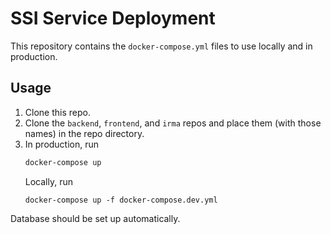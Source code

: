 # SSI Service Deployment

This repository contains the `docker-compose.yml` files to use locally and in
production.

## Usage

1. Clone this repo.
2. Clone the `backend`, `frontend`, and `irma` repos and place them (with those
   names) in the repo directory.
3. In production, run
   ```bash
   docker-compose up
   ```
   Locally, run
   ```
   docker-compose up -f docker-compose.dev.yml
   ```

Database should be set up automatically.